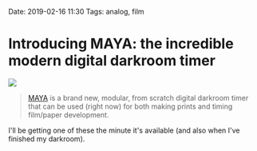 Date: 2019-02-16 11:30
Tags: analog, film

# Introducing MAYA: the incredible modern digital darkroom timer

![](/_img/2019/2019-02-16-maya-timer.png)

> [MAYA](https://igg.me/at/darkroomtimer) is a brand new, modular, from scratch digital darkroom timer that can be used (right now) for both making prints and timing film/paper development.

I'll be getting one of these the minute it's available (and also when I've finished my darkroom).